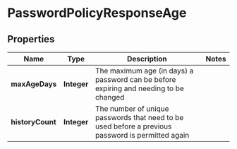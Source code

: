 

# PasswordPolicyResponseAge


## Properties

| Name | Type | Description | Notes |
|------------ | ------------- | ------------- | -------------|
|**maxAgeDays** | **Integer** | The maximum age (in days) a password can be before expiring and needing to be changed |  |
|**historyCount** | **Integer** | The number of unique passwords that need to be used before a previous password is permitted again |  |



